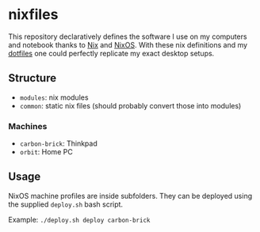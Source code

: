 # nixfiles

This repository declaratively defines the software I use on my computers and notebook thanks to [Nix](https://nixos.org/nix/) and [NixOS](https://nixos.org/). With these nix definitions and my [dotfiles](https://github.com/fuerbringer/unixfiles) one could perfectly replicate my exact desktop setups.

## Structure

- `modules`: nix modules
- `common`: static nix files (should probably convert those into modules)

### Machines

- `carbon-brick`: Thinkpad
- `orbit`: Home PC

## Usage

NixOS machine profiles are inside subfolders. They can be deployed using the supplied `deploy.sh` bash script.

Example: `./deploy.sh deploy carbon-brick`
